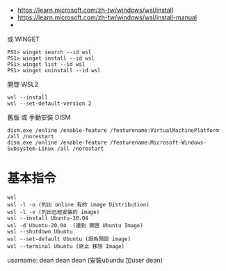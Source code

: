 
- https://learn.microsoft.com/zh-tw/windows/wsl/install
- https://learn.microsoft.com/zh-tw/windows/wsl/install-manual
- 


或  WINGET
```
PS1> winget search --id wsl
PS1> winget install --id wsl
PS1> winget list --id wsl
PS1> winget uninstall --id wsl
```

開啓 WSL2

```
wsl --install
wsl --set-default-version 2
```

舊版 或 手動安裝 DISM
```
dism.exe /online /enable-feature /featurename:VirtualMachinePlatform /all /norestart
dism.exe /online /enable-feature /featurename:Microsoft-Windows-Subsystem-Linux /all /norestart
```




# 基本指令

```
wsl
wsl -l -o (列出 online 有的 image Distribution)
wsl -l -v (列出已經安裝的 image)
wsl --install Ubuntu-30.04 
wsl -d Ubuntu-20.04  (連到 開啓 Ubuntu Image)
wsl --shutdown Ubuntu
wsl --set-default Ubuntu (設為預設 image)
wsl --terminal Ubuntu (終止 移除 Image)
```


username: dean dean dean  (安裝ubundu 加user dean)

